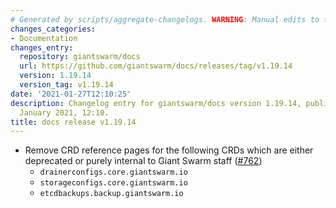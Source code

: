 ```yaml
---
# Generated by scripts/aggregate-changelogs. WARNING: Manual edits to this files will be overwritten.
changes_categories:
- Documentation
changes_entry:
  repository: giantswarm/docs
  url: https://github.com/giantswarm/docs/releases/tag/v1.19.14
  version: 1.19.14
  version_tag: v1.19.14
date: '2021-01-27T12:10:25'
description: Changelog entry for giantswarm/docs version 1.19.14, published on 27
  January 2021, 12:10.
title: docs release v1.19.14
---
```


- Remove CRD reference pages for the following CRDs which are either deprecated or purely internal to Giant Swarm staff ([#762](https://github.com/giantswarm/docs/pull/762))
  - `drainerconfigs.core.giantswarm.io`
  - `storageconfigs.core.giantswarm.io`
  - `etcdbackups.backup.giantswarm.io`
